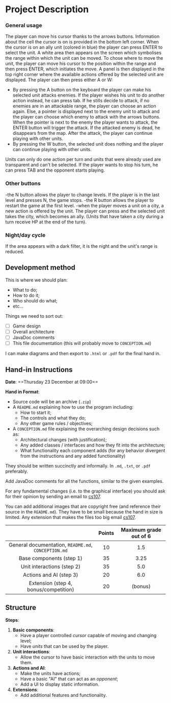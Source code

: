 # Project Description

### General usage

The player can move his cursor thanks to the arrows buttons. Information about the cell the cursor is on is provided in
the bottom left corner. When the cursor is on an ally unit (colored in blue) the player can press ENTER to select the
unit. A white area then appears on the screen which symbolises the range within which the unit can be moved. To chose
where to move the unit, the player can move his cursor to the position within the range and then press ENTER, which
initiates the move. A panel is then displayed in the top right corner where the available actions offered by the
selected unit are displayed. The player can then press either A or W:

- By pressing the A button on the keyboard the player can make his selected unit attacks enemies. If the player wishes his unit to do another action instead, he can press tab. If he stills decide to attack, if no enemies are in an attackable range, the player can choose an action again. Else, a pointer is displayed next to the enemy unit to attack
  and the player can choose which enemy to attack with the arrows buttons. When the pointer is next to the enemy the
  player wants to attack, the ENTER button will trigger the attack. If the attacked enemy is dead, he disappears from
  the map. After the attack, the player can continue playing with other units.
- By pressing the W button, the selected unit does nothing and the player can continue playing with other units.

Units can only do one action per turn and units that were already used are transparent and can't be selected. If the
player wants to stop his turn, he can press TAB and the opponent starts playing.

### Other buttons

-the N button allows the player to change levels. If the player is in the last level and presses N, the game stops.
-the R button allows the player to restart the game at the first level.
-when the player moves a unit on a city, a new action is offered by the unit. The player can press and the selected unit takes the city, which becomes an ally. (Units that have taken a city during a turn receive HP at the end of the turn). 

### Night/day cycle
If the area appears with a dark filter, it is the night and the unit's range is reduced. 


## Development method

This is where we should plan:

- What to do;
- How to do it;
- Who should do what;
- etc...

Things we need to sort out:

- [ ] Game design
- [ ] Overall architecture
- [ ] JavaDoc comments
- [ ] This file documentation (this will probably move to `CONCEPTION.md`)

I can make diagrams and then export to `.html` or `.pdf` for the final hand in.

## Hand-in Instructions

**Date**: ==Thursday 23 December at 09:00==

**Hand in Format**:

- Source code will be an archive (`.zip`)
- A `README.md` explaining how to use the program including:
    - How to start it;
    - The controls and what they do;
    - Any other game rules / objectives;
- A `CONCEPTION.md` file explaining the overarching design decisions such as:
    - Architectural changes (with justification);
    - Any added classes / interfaces and how they fit into the architecture;
    - What functionality each component adds (for any behavior divergent from the instructions and any added
      functionality)

They should be written succinctly and informally. In `.md`, `.txt`, or `.pdf` preferably.

Add JavaDoc comments for all the functions, similar to the given examples.

For any fundamental changes (i.e. to the graphical interface) you should ask for their opinion by sending an email to
[cs107](cs107@epfl.ch).

You can add additional images that are copyright free (and reference their source in the `README.md`). They have to be
small because the hand in size is limited. Any extension that makes the files too big email [cs107](cs107@epfl.ch).

|                                                     | Points | Maximum grade out of 6 |
| :-------------------------------------------------: | :----: | :--------------------: |
| General documentation, `README.md`, `CONCEPTION.md` |   10   |          1.5           |
| Base components (step 1)                            |   35   |          3.25          |
| Unit interactions (step 2)                          |   35   |          5.0           |
| Actions and AI (step 3)                             |   20   |          6.0           |
| Extension (step 4, bonus/competition)               |   20   |        (bonus)         |

## Structure

**Steps**:

1. **Basic components**:
    - Have a player controlled *cursor* capable of moving and changing level;
    - Have *units* that can be used by the player.
2. **Unit interactions**:
    - Allow the cursor to have basic interaction with the units to move them.
3. **Actions and AI**:
    - Make the units have actions;
    - Have a basic "AI" that can act as an *opponent*;
    - Add a UI to display static information.
4. **Extensions**:
    - Add additional features and functionality.
